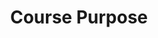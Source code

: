 ---
layout: slideshow
title: Course Purpose
slides:

    - class: title-slide

      content: |

        # Course Purpose
        _Why are we even here?_


---
